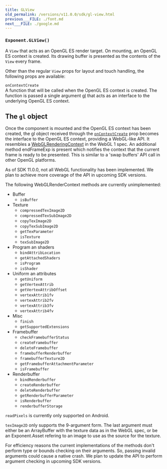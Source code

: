 ```yaml
---
title: GLView
old_permalink: /versions/v11.0.0/sdk/gl-view.html
previous___FILE: ./font.md
next___FILE: ./google.md
---
```


### `Exponent.GLView()`

A `View` that acts as an OpenGL ES render target. On mounting, an OpenGL ES context is created. Its drawing buffer is presented as the contents of the `View` every frame.

Other than the regular `View` props for layout and touch handling, the following props are available:

 `onContextCreate`  
A function that will be called when the OpenGL ES context is created. The function is passed a single argument [gl](#gl-object) that acts as an interface to the underlying OpenGL ES context.

## The `gl` object

Once the component is mounted and the OpenGL ES context has been created, the gl object received through the [`onContextCreate`](#Exponent.GLView.onContextCreate "Exponent.GLView.onContextCreate") prop becomes the interface to the OpenGL ES context, providing a WebGL-like API. It resembles a [WebGLRenderingContext](https://www.khronos.org/registry/webgl/specs/latest/1.0/#5.14) in the WebGL 1 spec. An additional method endFrameExp is present which notifies the context that the current frame is ready to be presented. This is similar to a 'swap buffers' API call in other OpenGL platforms.

As of SDK 11.0.0, not all WebGL functionality has been implemented. We plan to achieve more coverage of the API in upcoming SDK versions.

The following WebGLRenderContext methods are currently unimplemented:

-   Buffer
    -   `isBuffer`
-   Texture
    -   `compressedTexImage2D`
    -   `compressedTexSubImage2D`
    -   `copyTexImage2D`
    -   `copyTexSubImage2D`
    -   `getTexParameter`
    -   `isTexture`
    -   `texSubImage2D`
-   Program an shaders
    -   `bindAttribLocation`
    -   `getAttachedShaders`
    -   `isProgram`
    -   `isShader`
-   Uniform an attributes
    -   `getUniform`
    -   `getVertexAttrib`
    -   `getVertexAttribOffset`
    -   `vertexAttrib1fv`
    -   `vertexAttrib2fv`
    -   `vertexAttrib3fv`
    -   `vertexAttrib4fv`
-   Misc
    -   `finish`
    -   `getSupportedExtensions`
-   Framebuffer
    -   `checkFramebufferStatus`
    -   `createFramebuffer`
    -   `deleteFramebuffer`
    -   `framebufferRenderbuffer`
    -   `framebufferTexture2D`
    -   `getFramebufferAttachmentParameter`
    -   `isFramebuffer`
-   Renderbuffer
    -   `bindRenderbuffer`
    -   `createRenderbuffer`
    -   `deleteRenderbuffer`
    -   `getRenderbufferParameter`
    -   `isRenderbuffer`
    -   `renderbufferStorage`

`readPixels` is currently only supported on Android.

`texImage2D` only supports the 9-argument form. The last argument must either be an ArrayBuffer with the texture data as in the WebGL spec, or be an Exponent.Asset refering to an image to use as the source for the texture.

For efficiency reasons the current implementations of the methods don't perform type or bounds checking on their arguments. So, passing invalid arguments could cause a native crash. We plan to update the API to perform argument checking in upcoming SDK versions.
